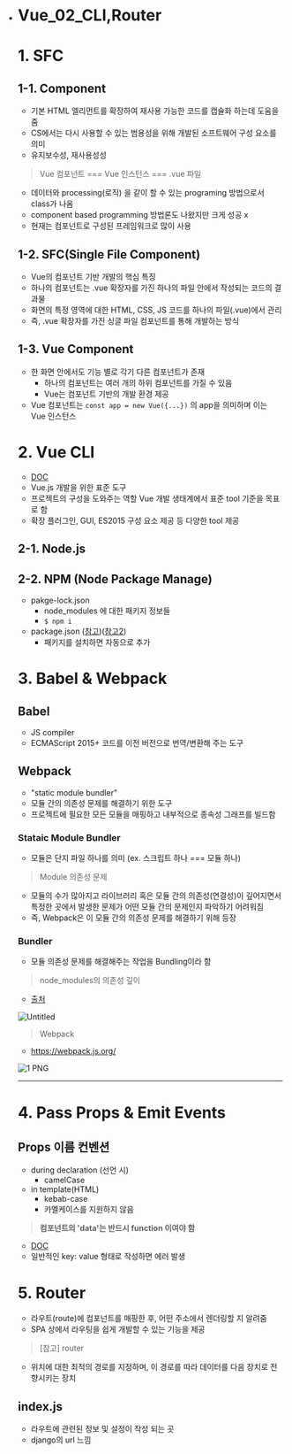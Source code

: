 - # Vue_02_CLI,Router

  # 1. SFC

  ## 1-1. Component

  - 기본 HTML 엘리먼트를 확장하여 재사용 가능한 코드를 캡슐화 하는데 도움을 줌
  - CS에서는 다시 사용할 수 있는 범용성을 위해 개발된 소프트웨어 구성 요소를 의미
  - 유지보수성, 재사용성성

  > Vue 컴포넌트 === Vue 인스턴스 === .vue 파일

  - 데이터와 processing(로직) 을 같이 할 수 있는 programing 방법으로서 class가 나옴
  - component based programming 방법론도 나왔지만 크게 성공 x
  - 현재는 컴포넌트로 구성된 프레임워크로 많이 사용

  ## 1-2. SFC(Single File Component)

  - Vue의 컴포넌트 기반 개발의 핵심 특징
  - 하나의 컴포넌트는 .vue 확장자를 가진 하나의 파일 안에서 작성되는 코드의 결과물
  - 화면의 특정 영역에 대한 HTML, CSS, JS 코드를 하나의 파일(.vue)에서 관리
  - 즉, .vue 확장자를 가진 싱글 파일 컴포넌트를 통해 개발하는 방식

  ## 1-3. Vue Component

  - 한 화면 안에서도 기능 별로 각기 다른 컴포넌트가 존재
    - 하나의 컴포넌트는 여러 개의 하위 컴포넌트를 가질 수 있음
    - Vue는 컴포넌트 기반의 개발 환경 제공
  - Vue 컴포넌트는 `const app = new Vue({...})` 의 app을 의미하며 이는 Vue 인스턴스

  # 2. Vue CLI

  - [DOC](https://cli.vuejs.org/)
  - Vue.js 개발을 위한 표준 도구
  - 프로젝트의 구성을 도와주는 역할 Vue 개발 생태계에서 표준 tool 기준을 목표로 함
  - 확장 플러그인, GUI, ES2015 구성 요소 제공 등 다양한 tool 제공

  ## 2-1. Node.js

  ## 2-2. NPM (Node Package Manage)

  - pakge-lock.json
    - node_modules 에 대한 패키지 정보들
    - `$ npm i`
  - package.json ([참고](https://velog.io/@skyepodium/package.json))([참고2](https://developer88.tistory.com/270))
    - 패키지를 설치하면 자동으로 추가

  # 3. Babel & Webpack

  ## Babel

  - JS compiler
  - ECMAScript 2015+ 코드를 이전 버전으로 번역/변환해 주는 도구

  ## Webpack

  - "static module bundler"
  - 모듈 간의 의존성 문제를 해결하기 위한 도구
  - 프로젝트에 필요한 모든 모듈을 매핑하고 내부적으로 종속성 그래프를 빌드함

  ### **Stataic Module Bundler**

  - 모듈은 단지 파일 하나를 의미 (ex. 스크립트 하나 === 모듈 하나)

  > Module  의존성 문제

  - 모듈의 수가 많아지고 라이브러리 혹은 모듈 간의 의존성(연결성)이 깊어지면서 특정한 곳에서 발생한 문제가 어떤 모듈 간의 문제인지 파악하기 어려워짐
  - 즉, Webpack은 이 모듈 간의 의존성 문제를 해결하기 위해 등장

  ### Bundler

  - 모듈 의존성 문제를 해결해주는 작업을 Bundling이라 함

  > node_modules의 의존성 깊이

  - [출처](https://www.reddit.com/r/ProgrammerHumor/comments/6s0wov/heaviest_objects_in_the_universe/)

  ![Untitled](https://user-images.githubusercontent.com/68841702/140871761-f837163c-7c05-44bf-82b5-7dec76db5637.png)

  > Webpack

  - https://webpack.js.org/

  ![1 PNG](https://user-images.githubusercontent.com/68841702/140871756-3eec8caa-e42f-4c16-b998-3cf050e0b862.png)

  ------

  # 4. Pass Props & Emit Events

  ## Props 이름 컨벤션

  - during declaration (선언 시)
    - camelCase
  - in template(HTML)
    - kebab-case
    - 카멜케이스를 지원하지 않음

  > **컴포넌트의 'data'는 반드시 function 이여야 함**

  - [DOC](https://kr.vuejs.org/v2/guide/components.html#data-는-반드시-함수여야합니다)
  - 일반적인 key: value 형태로 작성하면 에러 발생

  # 5. Router

  - 라우트(route)에 컴포넌트를 매핑한 후, 어떤 주소에서 렌더링할 지 알려줌
  - SPA 상에서 라우팅을 쉽게 개발할 수 있는 기능을 제공

  > [참고] router

  - 위치에 대한 최적의 경로를 지정하며, 이 경로를 따라 데이터를 다음 장치로 전향시키는 장치

  ## index.js

  - 라우트에 관련된 정보 및 설정이 작성 되는 곳
  - django의 url 느낌
